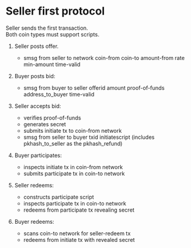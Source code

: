 # Seller first protocol

Seller sends the first transaction.\
Both coin types must support scripts.


1. Seller posts offer.
    - smsg from seller to network
        coin-from
        coin-to
        amount-from
        rate
        min-amount
        time-valid

2. Buyer posts bid:
    - smsg from buyer to seller
        offerid
        amount
        proof-of-funds
        address_to_buyer
        time-valid

3. Seller accepts bid:
    - verifies proof-of-funds
    - generates secret
    - submits initiate tx to coin-from network
    - smsg from seller to buyer
        txid
        initiatescript (includes pkhash_to_seller as the pkhash_refund)

4. Buyer participates:
    - inspects initiate tx in coin-from network
    - submits participate tx in coin-to network

5. Seller redeems:
    - constructs participate script
    - inspects participate tx in coin-to network
    - redeems from participate tx revealing secret

6. Buyer redeems:
    - scans coin-to network for seller-redeem tx
    - redeems from initiate tx with revealed secret
